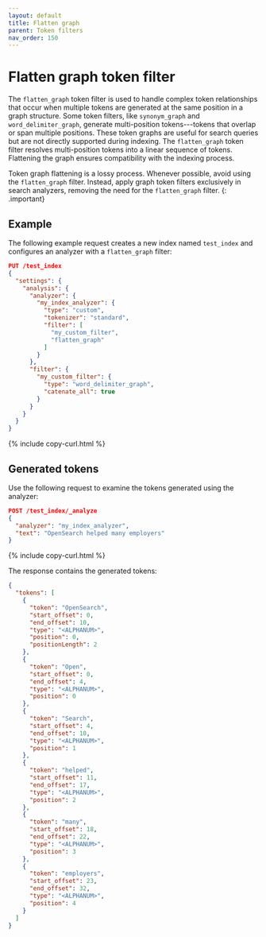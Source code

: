 ```yaml
---
layout: default
title: Flatten graph
parent: Token filters
nav_order: 150
---
```


# Flatten graph token filter

The `flatten_graph` token filter is used to handle complex token relationships that occur when multiple tokens are generated at the same position in a graph structure. Some token filters, like `synonym_graph` and `word_delimiter_graph`, generate multi-position tokens---tokens that overlap or span multiple positions. These token graphs are useful for search queries but are not directly supported during indexing. The `flatten_graph` token filter resolves multi-position tokens into a linear sequence of tokens. Flattening the graph ensures compatibility with the indexing process. 

Token graph flattening is a lossy process. Whenever possible, avoid using the `flatten_graph` filter. Instead, apply graph token filters exclusively in search analyzers, removing the need for the `flatten_graph` filter.
{: .important}

## Example

The following example request creates a new index named `test_index` and configures an analyzer with a `flatten_graph` filter:

```json
PUT /test_index
{
  "settings": {
    "analysis": {
      "analyzer": {
        "my_index_analyzer": {
          "type": "custom",
          "tokenizer": "standard",
          "filter": [
            "my_custom_filter",
            "flatten_graph"
          ]
        }
      },
      "filter": {
        "my_custom_filter": {
          "type": "word_delimiter_graph",
          "catenate_all": true
        }
      }
    }
  }
}
```
{% include copy-curl.html %}

## Generated tokens

Use the following request to examine the tokens generated using the analyzer:

```json
POST /test_index/_analyze
{
  "analyzer": "my_index_analyzer",
  "text": "OpenSearch helped many employers"
}
```
{% include copy-curl.html %}

The response contains the generated tokens:

```json
{
  "tokens": [
    {
      "token": "OpenSearch",
      "start_offset": 0,
      "end_offset": 10,
      "type": "<ALPHANUM>",
      "position": 0,
      "positionLength": 2
    },
    {
      "token": "Open",
      "start_offset": 0,
      "end_offset": 4,
      "type": "<ALPHANUM>",
      "position": 0
    },
    {
      "token": "Search",
      "start_offset": 4,
      "end_offset": 10,
      "type": "<ALPHANUM>",
      "position": 1
    },
    {
      "token": "helped",
      "start_offset": 11,
      "end_offset": 17,
      "type": "<ALPHANUM>",
      "position": 2
    },
    {
      "token": "many",
      "start_offset": 18,
      "end_offset": 22,
      "type": "<ALPHANUM>",
      "position": 3
    },
    {
      "token": "employers",
      "start_offset": 23,
      "end_offset": 32,
      "type": "<ALPHANUM>",
      "position": 4
    }
  ]
}
```
